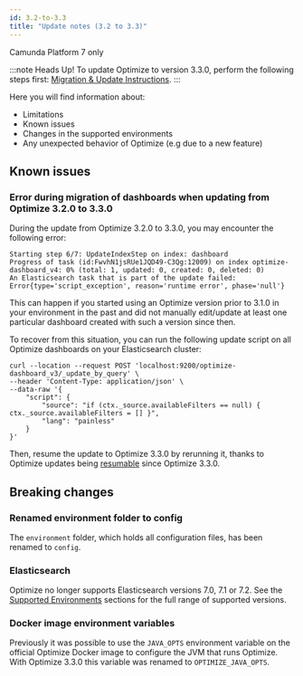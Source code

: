 ```yaml
---
id: 3.2-to-3.3
title: "Update notes (3.2 to 3.3)"
---
```


<span class="badge badge--platform">Camunda Platform 7 only</span>

:::note Heads Up!
To update Optimize to version 3.3.0, perform the following steps first: [Migration & Update Instructions](./instructions.md).
:::

Here you will find information about:

- Limitations
- Known issues
- Changes in the supported environments
- Any unexpected behavior of Optimize (e.g due to a new feature)

## Known issues

### Error during migration of dashboards when updating from Optimize 3.2.0 to 3.3.0

During the update from Optimize 3.2.0 to 3.3.0, you may encounter the following error:

```
Starting step 6/7: UpdateIndexStep on index: dashboard
Progress of task (id:FwvhN1jsRUe1JQD49-C3Qg:12009) on index optimize-dashboard_v4: 0% (total: 1, updated: 0, created: 0, deleted: 0)
An Elasticsearch task that is part of the update failed: Error{type='script_exception', reason='runtime error', phase='null'}

```

This can happen if you started using an Optimize version prior to 3.1.0 in your environment in the past and did not manually edit/update at least one particular dashboard created with such a version since then.

To recover from this situation, you can run the following update script on all Optimize dashboards on your Elasticsearch cluster:

```
curl --location --request POST 'localhost:9200/optimize-dashboard_v3/_update_by_query' \
--header 'Content-Type: application/json' \
--data-raw '{
    "script": {
        "source": "if (ctx._source.availableFilters == null) { ctx._source.availableFilters = [] }",
        "lang": "painless"
    }
}'
```

Then, resume the update to Optimize 3.3.0 by rerunning it, thanks to Optimize updates being [resumable](https://camunda.com/blog/2021/01/camunda-optimize-3-3-0-released/#Resumable-Updates) since Optimize 3.3.0.

## Breaking changes

### Renamed environment folder to config

The `environment` folder, which holds all configuration files, has been renamed to `config`.

### Elasticsearch

Optimize no longer supports Elasticsearch versions 7.0, 7.1 or 7.2.
See the [Supported Environments](./../../../reference/supported-environments.md) sections for the full range of supported versions.

### Docker image environment variables

Previously it was possible to use the `JAVA_OPTS` environment variable on the official Optimize Docker image to configure the JVM that runs Optimize. With Optimize 3.3.0 this variable was renamed to `OPTIMIZE_JAVA_OPTS`.

